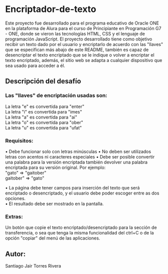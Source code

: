 # Encriptador-de-texto
Este proyecto fue desarrollado para el programa educativo de Oracle ONE en la plataforma de Alura para el curso de Principiante en Programación G7 - ONE, donde se vieron las tecnologías HTML, CSS y el lenguaje de programación JavaScript. El proyecto desarrollado tiene como objetivo recibir un texto dado por el usuario y encriptarlo de acuerdo con las "llaves" que se especifican más abajo de este README, también es capaz de desencriptar el texto encriptado que se le indique o volver a encriptar el texto encriptado, además, el sitio web se adapta a cualquier dispositivo que sea usado para acceder a él.

## Descripción del desafío
### Las "llaves" de encriptación usadas son:

La letra "e" es convertida para "enter"  
La letra "i" es convertida para "imes"  
La letra "a" es convertida para "ai"  
La letra "o" es convertida para "ober"  
La letra "u" es convertida para "ufat"  

### Requisitos:

• Debe funcionar solo con letras minúsculas
• No deben ser utilizados letras con acentos ni caracteres especiales
• Debe ser posible convertir una palabra para la versión encriptada también devolver una palabra encriptada para su versión original. Por ejemplo:  
"gato" => "gaitober"  
gaitober" => "gato"

• La página debe tener campos para inserción del texto que será encriptado o desencriptado, y el usuario debe poder escoger entre as dos opciones.   
• El resultado debe ser mostrado en la pantalla.

### Extras:
Un botón que copie el texto encriptado/desencriptado para la sección de transferencia, o sea que tenga la misma funcionalidad del ctrl+C o de la opción "copiar" del menú de las aplicaciones.

## Autor:
Santiago Jair Torres Rivera